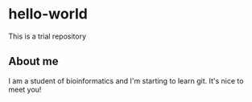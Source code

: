 # hello-world
This is a trial repository
## About me
I am a student of bioinformatics and I'm starting to learn git.
It's nice to meet you!
